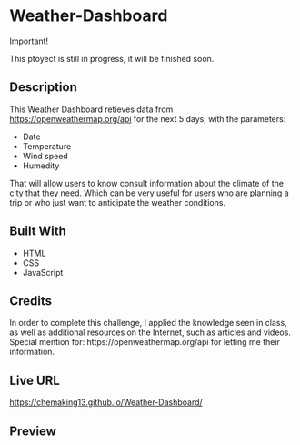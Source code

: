 # Weather-Dashboard

 Important! 
 
 This ptoyect is still in progress, it will be finished soon. 

<h2>Description</h2>

This Weather Dashboard retieves data from https://openweathermap.org/api for the next 5 days, with the parameters: 

- Date
- Temperature
- Wind speed
- Humedity

That will allow users to know consult information about the climate of the city that they need. Which can be very useful for users who are planning a trip or who just want to anticipate the weather conditions.


<h2>Built With</h2> 

- HTML
- CSS
- JavaScript



<h2>Credits</h2>
In order to complete this challenge, I applied the knowledge seen in class, as well as additional resources on the Internet, such as articles and videos. 
Special mention for: https://openweathermap.org/api for letting me their information. 


<h2>Live URL</h2>

https://chemaking13.github.io/Weather-Dashboard/

<h2>Preview</h2

<img width="1402" alt="Screenshot 2023-04-24 at 14 28 50" src="https://user-images.githubusercontent.com/124849302/234109558-575fbeb1-6d43-4265-94e2-64a9947447cb.png">


